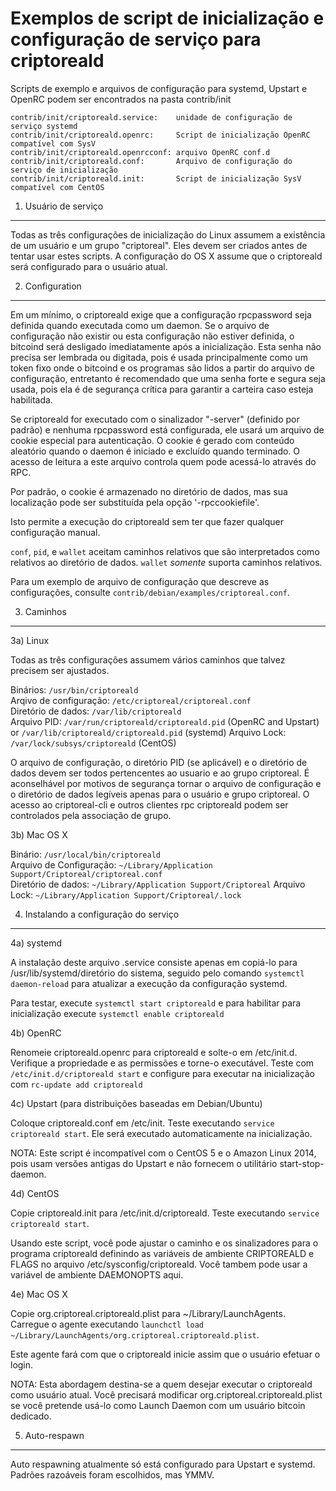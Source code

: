 Exemplos de script de inicialização e configuração de serviço para criptoreald
==========================================================

Scripts de exemplo e arquivos de configuração para systemd, Upstart e OpenRC podem ser encontrados na pasta contrib/init

    contrib/init/criptoreald.service:    unidade de configuração de serviço systemd
    contrib/init/criptoreald.openrc:     Script de inicialização OpenRC compatível com SysV
    contrib/init/criptoreald.openrcconf: arquivo OpenRC conf.d 
    contrib/init/criptoreald.conf:       Arquivo de configuração do serviço de inicialização
    contrib/init/criptoreald.init:       Script de inicialização SysV compatível com CentOS

1. Usuário de serviço
---------------------------------

Todas as três configurações de inicialização do Linux assumem a existência de um usuário e um grupo "criptoreal". Eles devem ser criados antes de tentar usar estes scripts. A configuração do OS X assume que o criptoreald será configurado para o usuário atual.

2. Configuration
---------------------------------

Em um mínimo, o criptoreald exige que a configuração rpcpassword seja definida quando executada como um daemon. Se o arquivo de configuração não existir ou esta configuração não estiver definida, o bitcoind será desligado imediatamente após a inicialização.
Esta senha não precisa ser lembrada ou digitada, pois é usada principalmente como um token fixo onde o bitcoind e os programas são lidos a partir do arquivo de configuração, entretanto é recomendado que uma senha forte e segura seja usada, pois ela é de segurança crítica para garantir a carteira caso esteja habilitada.

Se criptoreald for executado com o sinalizador "-server" (definido por padrão) e nenhuma rpcpassword está configurada, ele usará um arquivo de cookie especial para autenticação. O cookie é gerado com conteúdo aleatório quando o daemon é iniciado e excluído quando terminado. O acesso de leitura a este arquivo controla quem pode acessá-lo através do RPC.

Por padrão, o cookie é armazenado no diretório de dados, mas sua localização pode ser substituída pela opção '-rpccookiefile'.

Isto permite a execução do criptoreald sem ter que fazer qualquer configuração manual.

`conf`, `pid`, e `wallet` aceitam caminhos relativos que são interpretados como relativos ao diretório de dados. `wallet` *somente* suporta caminhos relativos.

Para um exemplo de arquivo de configuração que descreve as configurações, consulte `contrib/debian/examples/criptoreal.conf`.

3. Caminhos
---------------------------------

3a) Linux

Todas as três configurações assumem vários caminhos que talvez precisem ser ajustados.

Binários:              `/usr/bin/criptoreald`  
Arqivo de configuração:  `/etc/criptoreal/criptoreal.conf`  
Diretório de dados:      `/var/lib/criptoreald`  
Arquivo PID:            `/var/run/criptoreald/criptoreald.pid` (OpenRC and Upstart) or `/var/lib/criptoreald/criptoreald.pid` (systemd) 
Arquivo Lock:           `/var/lock/subsys/criptoreald` (CentOS)  

O arquivo de configuração, o diretório PID (se aplicável) e o diretório de dados devem ser todos pertencentes ao usuario e ao grupo criptoreal. É aconselhável por motivos de segurança tornar o arquivo de configuração e o diretório de dados legíveis apenas para o usuário e grupo criptoreal.  O acesso ao criptoreal-cli e outros clientes rpc criptoreald podem ser controlados pela associação de grupo.

3b) Mac OS X

Binário:              `/usr/local/bin/criptoreald`  
Arquivo de Configuração:  `~/Library/Application Support/Criptoreal/criptoreal.conf`  
Diretório de dados:      `~/Library/Application Support/Criptoreal`
Arquivo Lock:           `~/Library/Application Support/Criptoreal/.lock`

4. Instalando a configuração do serviço
-----------------------------------

4a) systemd

A instalação deste arquivo .service consiste apenas em copiá-lo para /usr/lib/systemd/diretório do sistema, seguido pelo comando `systemctl daemon-reload` para atualizar a execução da configuração systemd.

Para testar, execute `systemctl start criptoreald` e para habilitar para inicialização execute `systemctl enable criptoreald`

4b) OpenRC

Renomeie criptoreald.openrc para criptoreald e solte-o em /etc/init.d. Verifique a propriedade e as permissões e torne-o executável.  Teste com `/etc/init.d/criptoreald start` e configure para executar na inicialização com `rc-update add criptoreald`

4c) Upstart (para distribuições baseadas em Debian/Ubuntu)

Coloque criptoreald.conf em /etc/init. Teste executando `service criptoreald start`. Ele será executado automaticamente na inicialização.

NOTA: Este script é incompatível com o CentOS 5 e o Amazon Linux 2014, pois usam versões antigas do Upstart e não fornecem o utilitário start-stop-daemon.

4d) CentOS

Copie criptoreald.init para /etc/init.d/criptoreald. Teste executando `service criptoreald start`.

Usando este script, você pode ajustar o caminho e os sinalizadores para o programa criptoreald definindo as variáveis de ambiente CRIPTOREALD e FLAGS no arquivo /etc/sysconfig/criptoreald. Você tambem pode usar a variável de ambiente DAEMONOPTS aqui.


4e) Mac OS X

Copie org.criptoreal.criptoreald.plist para ~/Library/LaunchAgents. Carregue o agente executando `launchctl load ~/Library/LaunchAgents/org.criptoreal.criptoreald.plist`.

Este agente fará com que o criptoreald inicie assim que o usuário efetuar o login.

NOTA: Esta abordagem destina-se a quem desejar executar o criptoreald como usuário atual. Você precisará modificar org.criptoreal.criptoreald.plist  se você pretende usá-lo como Launch Daemon com um usuário bitcoin dedicado.

5. Auto-respawn
-----------------------------------

Auto respawning atualmente só está configurado para Upstart e systemd. Padrões razoáveis foram escolhidos, mas YMMV.
